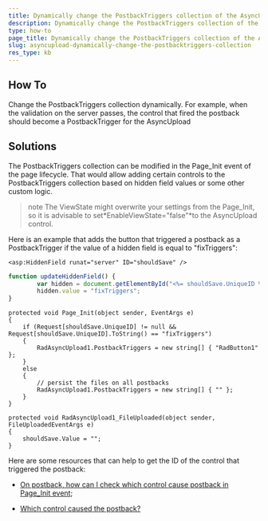 ```yaml
---
title: Dynamically change the PostbackTriggers collection of the AsyncUpload
description: Dynamically change the PostbackTriggers collection of the AsyncUpload. Check it now!
type: how-to
page_title: Dynamically change the PostbackTriggers collection of the AsyncUpload
slug: asyncupload-dynamically-change-the-postbacktriggers-collection
res_type: kb
---
```


## How To
  
Change the PostbackTriggers collection dynamically. For example, when the validation on the server passes, the control that fired the postback should become a PostbackTrigger for the AsyncUpload   
  

## Solutions
  
The PostbackTriggers collection can be modified in the Page\_Init event of the page lifecycle. That would allow adding certain controls to the PostbackTriggers collection based on hidden field values or some other custom logic.


>note
The ViewState might overwrite your settings from the Page\_Init, so it is advisable to set*EnableViewState="false"*to the AsyncUpload control.
>

Here is an example that adds the button that triggered a postback as a PostbackTrigger if the value of a hidden field is equal to "fixTriggers":  
  
````Markup
<asp:HiddenField runat="server" ID="shouldSave" />
````

````JavaScript
function updateHiddenField() {
        var hidden = document.getElementById("<%= shouldSave.UniqueID %>");
        hidden.value = "fixTriggers";
}
````

````Code-behind
protected void Page_Init(object sender, EventArgs e)
{
    if (Request[shouldSave.UniqueID] != null && Request[shouldSave.UniqueID].ToString() == "fixTriggers")
    {
        RadAsyncUpload1.PostbackTriggers = new string[] { "RadButton1" };
    }
    else
    {
        // persist the files on all postbacks
        RadAsyncUpload1.PostbackTriggers = new string[] { "" };
    }
}
 
protected void RadAsyncUpload1_FileUploaded(object sender, FileUploadedEventArgs e)
{
    shouldSave.Value = "";
}
````

Here are some resources that can help to get the ID of the control that triggered the postback:

 - [On postback, how can I check which control cause postback in Page\_Init event](https://stackoverflow.com/questions/3175513/on-postback-how-can-i-check-which-control-cause-postback-in-page-init-event);
 
 - [Which control caused the postback?](https://stackoverflow.com/questions/7269271/which-control-caused-the-postback)

  
